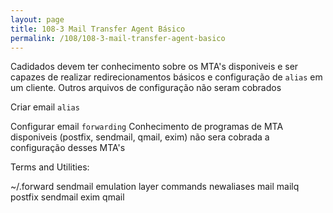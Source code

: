 ```yaml
---
layout: page
title: 108-3 Mail Transfer Agent Básico
permalink: /108/108-3-mail-transfer-agent-basico
---
```


Cadidados devem ter conhecimento sobre os MTA's disponiveis e ser capazes de realizar redirecionamentos básicos e configuração de `alias` em um cliente. Outros arquivos de configuração não seram cobrados


Criar email `alias`

Configurar email `forwarding`
Conhecimento de programas de MTA disponiveis (postfix, sendmail, qmail, exim) não sera cobrada a configuração desses MTA's

Terms and Utilities:

~/.forward
sendmail emulation layer commands
newaliases
mail
mailq
postfix
sendmail
exim
qmail
 